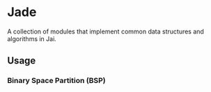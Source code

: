 # Jade

A collection of modules that implement common data structures and algorithms in Jai.

## Usage

### Binary Space Partition (BSP)
